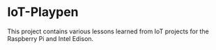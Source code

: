 # IoT-Playpen

This project contains various lessons learned from IoT projects for the Raspberry Pi and Intel Edison.


